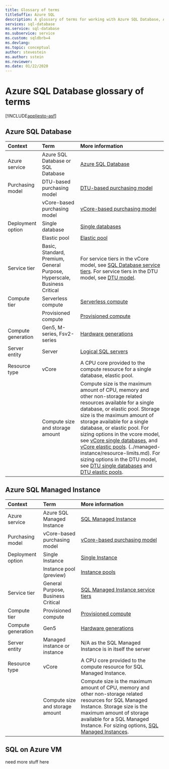 ```yaml
---
title: Glossary of terms 
titleSuffix: Azure SQL 
description: A glossary of terms for working with Azure SQL Database, Azure SQL Managed Instance, and SQL on Azure VM. 
services: sql-database
ms.service: sql-database
ms.subservice: service
ms.custom: sqldbrb=4
ms.devlang: 
ms.topic: conceptual
author: stevestein
ms.author: sstein
ms.reviewer: 
ms.date: 01/22/2020
---
```

# Azure SQL Database glossary of terms
[!INCLUDE[appliesto-asf](includes/appliesto-asf.md)]

## Azure SQL Database

|Context|Term|More information|
|:---|:---|:---|
|Azure service|Azure SQL Database or SQL Database|[Azure SQL Database](database/sql-database-paas-overview.md)|
|Purchasing model|DTU-based purchasing model|[DTU-based purchasing model](database/service-tiers-dtu.md)|
||vCore-based purchasing model|[vCore-based purchasing model](database/service-tiers-vcore.md)|
|Deployment option |Single database|[Single databases](database/single-database-overview.md)|
||Elastic pool|[Elastic pool](database/elastic-pool-overview.md)|
|Service tier|Basic, Standard, Premium, General Purpose, Hyperscale, Business Critical|For service tiers in the vCore model, see [SQL Database service tiers](database/service-tiers-vcore.md#service-tiers). For service tiers in the DTU model, see [DTU model](database/service-tiers-dtu.md#compare-the-dtu-based-service-tiers).|
|Compute tier|Serverless compute|[Serverless compute](database/service-tiers-vcore.md#compute-tiers)
||Provisioned compute|[Provisioned compute](database/service-tiers-vcore.md#compute-tiers)
|Compute generation|Gen5, M-series, Fsv2-series|[Hardware generations](database/service-tiers-vcore.md#hardware-generations)
|Server entity| Server |[Logical SQL servers](database/logical-servers.md)|
|Resource type|vCore|A CPU core provided to the compute resource for a single database, elastic pool. |
||Compute size and storage amount|Compute size is the maximum amount of CPU, memory and other non-storage related resources available for a single database, or elastic pool.  Storage size is the maximum amount of storage available for a single database, or elastic pool. For sizing options in the vcore model, see [vCore single databases](database/resource-limits-vcore-single-databases.md), and [vCore elastic pools](database/resource-limits-vcore-elastic-pools.md).  (../managed-instance/resource-limits.md).  For sizing options in the DTU model, see [DTU single databases](database/resource-limits-dtu-single-databases.md) and [DTU elastic pools](database/resource-limits-dtu-elastic-pools.md).

## Azure SQL Managed Instance

|Context|Term|More information|
|:---|:---|:---|
|Azure service|Azure SQL Managed Instance|[SQL Managed Instance](managed-instance/sql-managed-instance-paas-overview.md)|
|Purchasing model|vCore-based purchasing model|[vCore-based purchasing model](database/service-tiers-vcore.md)|
|Deployment option |Single Instance|[Single Instance](managed-instance/sql-managed-instance-paas-overview.md)|
||Instance pool (preview)|[Instance pools](managed-instance/instance-pools-overview.md)|
|Service tier|General Purpose, Business Critical|[SQL Managed Instance service tiers](managed-instance/sql-managed-instance-paas-overview.md#service-tiers)|
|Compute tier|Provisioned compute|[Provisioned compute](database/service-tiers-vcore.md#compute-tiers)|
|Compute generation|Gen5|[Hardware generations](database/service-tiers-vcore.md#hardware-generations)
|Server entity|Managed instance or instance| N/A as the SQL Managed Instance is in itself the server |
|Resource type|vCore|A CPU core provided to the compute resource for SQL Managed Instance.|
||Compute size and storage amount|Compute size is the maximum amount of CPU, memory and other non-storage related resources for SQL Managed Instance.  Storage size is the maximum amount of storage available for a SQL Managed Instance.  For sizing options, [SQL Managed Instances](managed-instance/resource-limits.md). |

## SQL on Azure VM

need more stuff here
